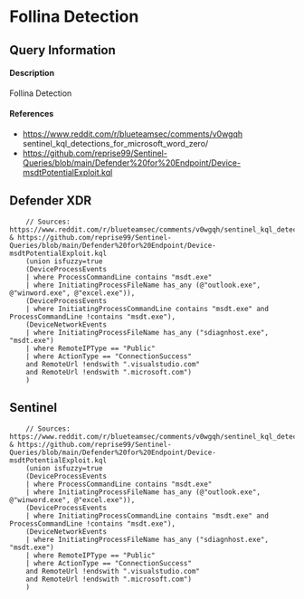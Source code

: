 # Follina Detection

## Query Information

#### Description
Follina Detection

#### References
- https://www.reddit.com/r/blueteamsec/comments/v0wgqh sentinel_kql_detections_for_microsoft_word_zero/
- https://github.com/reprise99/Sentinel-Queries/blob/main/Defender%20for%20Endpoint/Device-msdtPotentialExploit.kql

## Defender XDR
```KQL
    // Sources: https://www.reddit.com/r/blueteamsec/comments/v0wgqh/sentinel_kql_detections_for_microsoft_word_zero/ & https://github.com/reprise99/Sentinel-Queries/blob/main/Defender%20for%20Endpoint/Device-msdtPotentialExploit.kql
    (union isfuzzy=true
    (DeviceProcessEvents
    | where ProcessCommandLine contains "msdt.exe"
    | where InitiatingProcessFileName has_any (@"outlook.exe", @"winword.exe", @"excel.exe")),
    (DeviceProcessEvents
    | where InitiatingProcessCommandLine contains "msdt.exe" and ProcessCommandLine !contains "msdt.exe"),
    (DeviceNetworkEvents
    | where InitiatingProcessFileName has_any ("sdiagnhost.exe", "msdt.exe")
    | where RemoteIPType == "Public"
    | where ActionType == "ConnectionSuccess"
    and RemoteUrl !endswith ".visualstudio.com"
    and RemoteUrl !endswith ".microsoft.com")
    )
```

## Sentinel
```KQL
    // Sources: https://www.reddit.com/r/blueteamsec/comments/v0wgqh/sentinel_kql_detections_for_microsoft_word_zero/ & https://github.com/reprise99/Sentinel-Queries/blob/main/Defender%20for%20Endpoint/Device-msdtPotentialExploit.kql
    (union isfuzzy=true
    (DeviceProcessEvents
    | where ProcessCommandLine contains "msdt.exe"
    | where InitiatingProcessFileName has_any (@"outlook.exe", @"winword.exe", @"excel.exe")),
    (DeviceProcessEvents
    | where InitiatingProcessCommandLine contains "msdt.exe" and ProcessCommandLine !contains "msdt.exe"),
    (DeviceNetworkEvents
    | where InitiatingProcessFileName has_any ("sdiagnhost.exe", "msdt.exe")
    | where RemoteIPType == "Public"
    | where ActionType == "ConnectionSuccess"
    and RemoteUrl !endswith ".visualstudio.com"
    and RemoteUrl !endswith ".microsoft.com")
    )
```